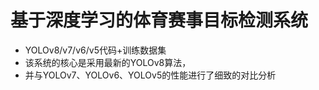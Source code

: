 # 基于深度学习的体育赛事目标检测系统
- YOLOv8/v7/v6/v5代码+训练数据集
- 该系统的核心是采用最新的YOLOv8算法，
- 并与YOLOv7、YOLOv6、YOLOv5的性能进行了细致的对比分析
